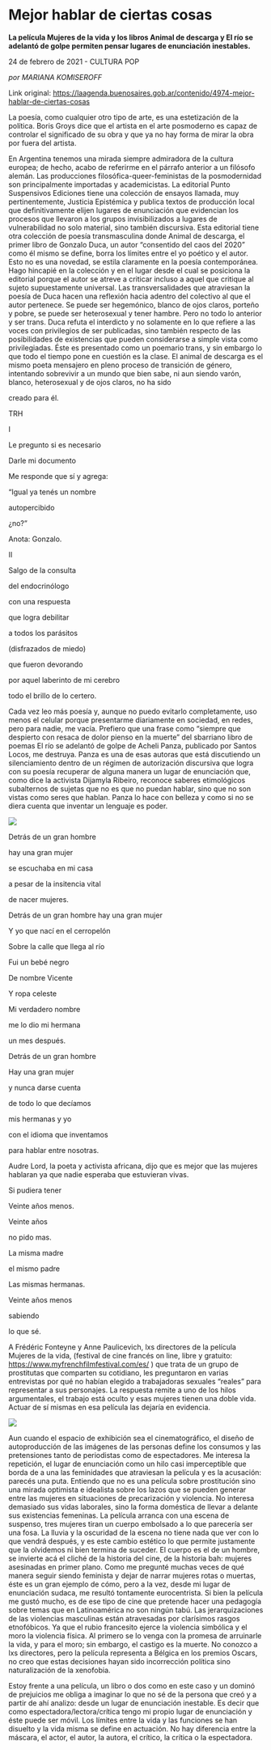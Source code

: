 # Mejor hablar de ciertas cosas

**La película Mujeres de la vida y los libros Animal de descarga y El río se adelantó de golpe permiten pensar lugares de enunciación inestables.**

24 de febrero de 2021 - CULTURA POP

_por MARIANA KOMISEROFF_

Link original: https://laagenda.buenosaires.gob.ar/contenido/4974-mejor-hablar-de-ciertas-cosas



La poesía, como cualquier otro tipo de arte, es una estetización de la política. Boris Groys dice que el artista en el arte posmoderno es capaz de controlar el significado de su obra y que ya no hay forma de mirar la obra por fuera del artista.




En Argentina tenemos una mirada siempre admiradora de la cultura europea; de hecho, acabo de referirme en el párrafo anterior a un filósofo alemán. Las producciones filosófica-queer-feministas de la posmodernidad son principalmente importadas y academicistas. La editorial Punto Suspensivos Ediciones tiene una colección de ensayos llamada, muy pertinentemente, Justicia Epistémica y publica textos de producción local que definitivamente elijen lugares de enunciación que evidencian los procesos que llevaron a los grupos invisibilizados a lugares de vulnerabilidad no solo material, sino también discursiva. Esta editorial tiene otra colección de poesía transmasculina donde Animal de descarga, el primer libro de Gonzalo Duca, un autor “consentido del caos del 2020” como él mismo se define, borra los límites entre el yo poético y el autor. Esto no es una novedad, se estila claramente en la poesía contemporánea. Hago hincapié en la colección y en el lugar desde el cual se posiciona la editorial porque el autor se atreve a criticar incluso a aquel que critique al sujeto supuestamente universal. Las transversalidades que atraviesan la poesía de Duca hacen una reflexión hacia adentro del colectivo al que el autor pertenece. Se puede ser hegemónico, blanco de ojos claros, porteño y pobre, se puede ser heterosexual y tener hambre. Pero no todo lo anterior y ser trans. Duca refuta el interdicto y no solamente en lo que refiere a las voces con privilegios de ser publicadas, sino también respecto de las posibilidades de existencias que pueden considerarse a simple vista como privilegiadas. Éste es presentado como un poemario trans, y sin embargo lo que todo el tiempo pone en cuestión es la clase. El animal de descarga es el mismo poeta mensajero en pleno proceso de transición de género, intentando sobrevivir a un mundo que bien sabe, ni aun siendo varón, blanco, heterosexual y de ojos claros, no ha sido




creado para él.




TRH




I




Le pregunto si es necesario




Darle mi documento




Me responde que sí y agrega:




“Igual ya tenés un nombre




autopercibido




¿no?”




Anota: Gonzalo.




II




Salgo de la consulta




del endocrinólogo




con una respuesta




que logra debilitar




a todos los parásitos




(disfrazados de miedo)




que fueron devorando




por aquel laberinto de mi cerebro




todo el brillo de lo certero.




Cada vez leo más poesía y, aunque no puedo evitarlo completamente, uso menos el celular porque presentarme diariamente en sociedad, en redes, pero para nadie, me vacía. Prefiero que una frase como “siempre que despierto con resaca de dolor pienso en la muerte” del sbarriano libro de poemas El río se adelantó de golpe de Acheli Panza, publicado por Santos Locos, me destruya. Panza es una de esas autoras que está discutiendo un silenciamiento dentro de un régimen de autorización discursiva que logra con su poesía recuperar de alguna manera un lugar de enunciación que, como dice la activista Dijamyla Ribeiro, reconoce saberes etimológicos subalternos de sujetas que no es que no puedan hablar, sino que no son vistas como seres que hablan. Panza lo hace con belleza y como si no se diera cuenta que inventar un lenguaje es poder.




![](https://cdn.flowlikemusic.com/files/images/45477/f35bcdd9-1d21-4be1-956b-d3998bca5b22.jpeg)




Detrás de un gran hombre




hay una gran mujer




se escuchaba en mi casa




a pesar de la insitencia vital




de nacer mujeres.




Detrás de un gran hombre hay una gran mujer




Y yo que nací en el cerropelón




Sobre la calle que llega al río




Fui un bebé negro




De nombre Vicente




Y ropa celeste




Mi verdadero nombre




me lo dio mi hermana




un mes después.




Detrás de un gran hombre




Hay una gran mujer




y nunca darse cuenta




de todo lo que decíamos




mis hermanas y yo




con el idioma que inventamos




para hablar entre nosotras.




Audre Lord, la poeta y activista africana, dijo que es mejor que las mujeres hablaran ya que nadie esperaba que estuvieran vivas.




Si pudiera tener




Veinte años menos.




Veinte años




no pido mas.




La misma madre




el mismo padre




Las mismas hermanas.




Veinte años menos




sabiendo




lo que sé.




A Frédéric Fonteyne y Anne Paulicevich, lxs directores de la película Mujeres de la vida, (festival de cine francés on line, libre y gratuito: https://www.myfrenchfilmfestival.com/es/ ) que trata de un grupo de prostitutas que comparten su cotidiano, les preguntaron en varias entrevistas por qué no habían elegido a trabajadoras sexuales “reales” para representar a sus personajes. La respuesta remite a uno de los hilos argumentales, el trabajo está oculto y esas mujeres tienen una doble vida. Actuar de sí mismas en esa película las dejaría en evidencia.




![](https://cdn.flowlikemusic.com/files/images/45478/5f971479-908d-43af-8224-0839fa1933ef.jpeg)




Aun cuando el espacio de exhibición sea el cinematográfico, el diseño de autoproducción de las imágenes de las personas define los consumos y las pretensiones tanto de periodistas como de espectadores. Me interesa la repetición, el lugar de enunciación como un hilo casi imperceptible que borda de a una las feminidades que atraviesan la película y es la acusación: parecés una puta. Entiendo que no es una película sobre prostitución sino una mirada optimista e idealista sobre los lazos que se pueden generar entre las mujeres en situaciones de precarización y violencia. No interesa demasiado sus vidas laborales, sino la forma doméstica de llevar a delante sus existencias femeninas. La película arranca con una escena de suspenso, tres mujeres tiran un cuerpo embolsado a lo que parecería ser una fosa. La lluvia y la oscuridad de la escena no tiene nada que ver con lo que vendrá después, y es este cambio estético lo que permite justamente que la olvidemos ni bien termina de suceder. El cuerpo es el de un hombre, se invierte acá el cliché de la historia del cine, de la historia bah: mujeres asesinadas en primer plano. Como me pregunté muchas veces de qué manera seguir siendo feminista y dejar de narrar mujeres rotas o muertas, éste es un gran ejemplo de cómo, pero a la vez, desde mi lugar de enunciación sudaca, me resultó tontamente eurocentrista. Si bien la película me gustó mucho, es de ese tipo de cine que pretende hacer una pedagogía sobre temas que en Latinoamérica no son ningún tabú. Las jerarquizaciones de las violencias masculinas están atravesadas por clarísimos rasgos etnofóbicos. Ya que el rubio francesito ejerce la violencia simbólica y el moro la violencia física. Al primero se lo venga con la promesa de arruinarle la vida, y para el moro; sin embargo, el castigo es la muerte. No conozco a lxs directores, pero la película representa a Bélgica en los premios Oscars, no creo que estas decisiones hayan sido incorrección política sino naturalización de la xenofobia.




Estoy frente a una película, un libro o dos como en este caso y un dominó de prejuicios me obliga a imaginar lo que no sé de la persona que creó y a partir de ahí analizo: desde un lugar de enunciación inestable. Es decir que como espectadora/lectora/crítica tengo mi propio lugar de enunciación y éste puede ser móvil. Los límites entre la vida y las funciones se han disuelto y la vida misma se define en actuación. No hay diferencia entre la máscara, el actor, el autor, la autora, el crítico, la crítica o la espectadora.



